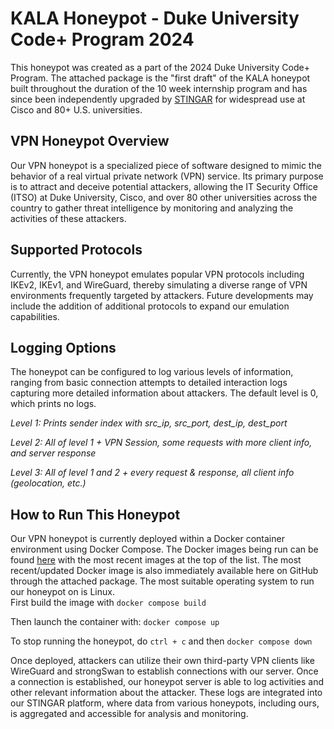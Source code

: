 # KALA Honeypot - Duke University Code+ Program 2024
This honeypot was created as a part of the 2024 Duke University Code+ Program. The attached package is the "first draft" of the KALA honeypot built throughout the duration of the 10 week internship program and has since been independently upgraded by [STINGAR](https://forewarned.io/) for widespread use at Cisco and 80+ U.S. universities.
## VPN Honeypot Overview
Our VPN honeypot is a specialized piece of software designed to mimic the behavior of a real virtual private network (VPN) service. Its primary purpose is to attract and deceive potential attackers, allowing the IT Security Office (ITSO) at Duke University, Cisco, and over 80 other universities across the country to gather threat intelligence by monitoring and analyzing the activities of these attackers.
## Supported Protocols
Currently, the VPN honeypot emulates popular VPN protocols including IKEv2, IKEv1, and WireGuard, thereby simulating a diverse range of VPN environments frequently targeted by attackers. Future developments may include the addition of additional protocols to expand our emulation capabilities.
## Logging Options 
The honeypot can be configured to log various levels of information, ranging from basic
connection attempts to detailed interaction logs capturing more detailed information about attackers. The default level is 0, which prints no logs.  

*Level 1: Prints sender index with src_ip, src_port, dest_ip, dest_port*  

*Level 2: All of level 1 + VPN Session, some requests with more client info, and server response*  

*Level 3: All of level 1 and 2 + every request & response, all client info (geolocation, etc.)*  
## How to Run This Honeypot
Our VPN honeypot is currently deployed within a Docker container environment using Docker Compose. The Docker images being run can be found [here](https://hub.docker.com/r/aih12/codeplushp) with the most recent images at the top of the list. The most recent/updated Docker image is also immediately available here on GitHub through the attached package. The most suitable operating system to run our honeypot on is Linux.  
First build the image with `docker compose build`

Then launch the container with: `docker compose up`  

To stop running the honeypot, do `ctrl + c` and then `docker compose down`  

Once deployed, attackers can utilize their own third-party VPN clients like WireGuard and strongSwan to establish connections with our server. Once a connection is established, our honeypot server is able to log activities and other relevant information about the attacker. These logs are integrated into our STINGAR platform, where data from various honeypots, including ours, is aggregated and accessible for analysis and monitoring.
